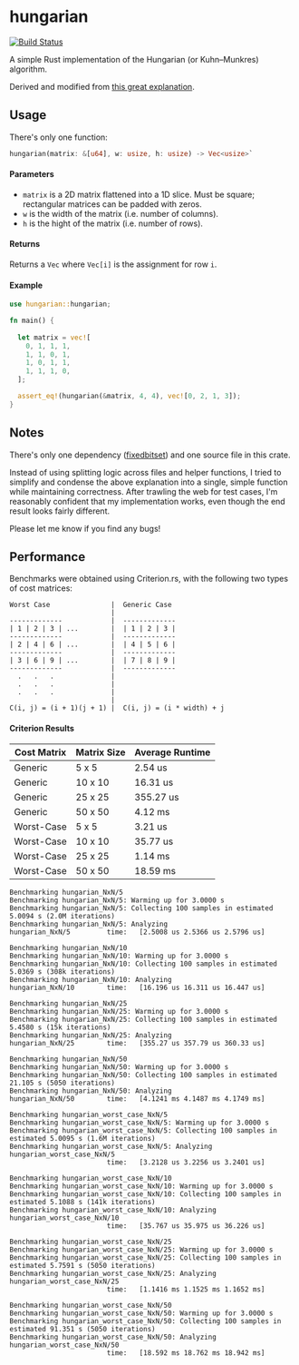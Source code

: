 # hungarian

[![Build Status](https://travis-ci.org/nwtnni/hungarian.svg?branch=master)](https://travis-ci.org/nwtnni/hungarian)

A simple Rust implementation of the Hungarian (or Kuhn–Munkres) algorithm.

Derived and modified from [this great explanation](http://csclab.murraystate.edu/~bob.pilgrim/445/munkres.html).

## Usage

There's only one function:

```rust
hungarian(matrix: &[u64], w: usize, h: usize) -> Vec<usize>`
```

#### Parameters

- `matrix` is a 2D matrix flattened into a 1D slice. Must be square; rectangular matrices can be padded with zeros.
- `w` is the width of the matrix (i.e. number of columns).
- `h` is the hight of the matrix (i.e. number of rows).

#### Returns

Returns a `Vec` where `Vec[i]` is the assignment for row `i`.

#### Example

```rust
use hungarian::hungarian;

fn main() {
  
  let matrix = vec![
    0, 1, 1, 1,
    1, 1, 0, 1,
    1, 0, 1, 1,
    1, 1, 1, 0,
  ];

  assert_eq!(hungarian(&matrix, 4, 4), vec![0, 2, 1, 3]);
}

```

## Notes

There's only one dependency ([fixedbitset](https://github.com/bluss/fixedbitset)) and one source file in this crate.

Instead of using splitting logic across files and helper functions, I tried to simplify and
condense the above explanation into a single, simple function while maintaining correctness.
After trawling the web for test cases, I'm reasonably confident that my implementation works,
even though the end result looks fairly different.

Please let me know if you find any bugs!

## Performance

Benchmarks were obtained using Criterion.rs, with the following two
types of cost matrices:

```
Worst Case               |  Generic Case
                         |  
-------------            |  -------------
| 1 | 2 | 3 | ...        |  | 1 | 2 | 3 |
-------------            |  -------------
| 2 | 4 | 6 | ...        |  | 4 | 5 | 6 |
-------------            |  -------------
| 3 | 6 | 9 | ...        |  | 7 | 8 | 9 |
-------------            |  -------------
  .   .   .              |  
  .   .   .              |   
  .   .   .              |     
                         |  
C(i, j) = (i + 1)(j + 1) |  C(i, j) = (i * width) + j
```

#### Criterion Results

| Cost Matrix | Matrix Size | Average Runtime |
|-------------|-------------|-----------------|
| Generic     |  5 x  5     |   2.54 us       |
| Generic     | 10 x 10     |  16.31 us       |
| Generic     | 25 x 25     | 355.27 us       |
| Generic     | 50 x 50     |   4.12 ms       |
| Worst-Case  |  5 x  5     |   3.21 us       |
| Worst-Case  | 10 x 10     |  35.77 us       |
| Worst-Case  | 25 x 25     |   1.14 ms       |
| Worst-Case  | 50 x 50     |  18.59 ms       |

```
Benchmarking hungarian_NxN/5
Benchmarking hungarian_NxN/5: Warming up for 3.0000 s
Benchmarking hungarian_NxN/5: Collecting 100 samples in estimated 5.0094 s (2.0M iterations)
Benchmarking hungarian_NxN/5: Analyzing
hungarian_NxN/5         time:   [2.5008 us 2.5366 us 2.5796 us]

Benchmarking hungarian_NxN/10
Benchmarking hungarian_NxN/10: Warming up for 3.0000 s
Benchmarking hungarian_NxN/10: Collecting 100 samples in estimated 5.0369 s (308k iterations)
Benchmarking hungarian_NxN/10: Analyzing
hungarian_NxN/10        time:   [16.196 us 16.311 us 16.447 us]

Benchmarking hungarian_NxN/25
Benchmarking hungarian_NxN/25: Warming up for 3.0000 s
Benchmarking hungarian_NxN/25: Collecting 100 samples in estimated 5.4580 s (15k iterations)
Benchmarking hungarian_NxN/25: Analyzing
hungarian_NxN/25        time:   [355.27 us 357.79 us 360.33 us]

Benchmarking hungarian_NxN/50
Benchmarking hungarian_NxN/50: Warming up for 3.0000 s
Benchmarking hungarian_NxN/50: Collecting 100 samples in estimated 21.105 s (5050 iterations)
Benchmarking hungarian_NxN/50: Analyzing
hungarian_NxN/50        time:   [4.1241 ms 4.1487 ms 4.1749 ms]

Benchmarking hungarian_worst_case_NxN/5
Benchmarking hungarian_worst_case_NxN/5: Warming up for 3.0000 s
Benchmarking hungarian_worst_case_NxN/5: Collecting 100 samples in estimated 5.0095 s (1.6M iterations)
Benchmarking hungarian_worst_case_NxN/5: Analyzing
hungarian_worst_case_NxN/5
                        time:   [3.2128 us 3.2256 us 3.2401 us]

Benchmarking hungarian_worst_case_NxN/10
Benchmarking hungarian_worst_case_NxN/10: Warming up for 3.0000 s
Benchmarking hungarian_worst_case_NxN/10: Collecting 100 samples in estimated 5.1088 s (141k iterations)
Benchmarking hungarian_worst_case_NxN/10: Analyzing
hungarian_worst_case_NxN/10
                        time:   [35.767 us 35.975 us 36.226 us]

Benchmarking hungarian_worst_case_NxN/25
Benchmarking hungarian_worst_case_NxN/25: Warming up for 3.0000 s
Benchmarking hungarian_worst_case_NxN/25: Collecting 100 samples in estimated 5.7591 s (5050 iterations)
Benchmarking hungarian_worst_case_NxN/25: Analyzing
hungarian_worst_case_NxN/25
                        time:   [1.1416 ms 1.1525 ms 1.1652 ms]

Benchmarking hungarian_worst_case_NxN/50
Benchmarking hungarian_worst_case_NxN/50: Warming up for 3.0000 s
Benchmarking hungarian_worst_case_NxN/50: Collecting 100 samples in estimated 91.351 s (5050 iterations)
Benchmarking hungarian_worst_case_NxN/50: Analyzing
hungarian_worst_case_NxN/50
                        time:   [18.592 ms 18.762 ms 18.942 ms]
```

